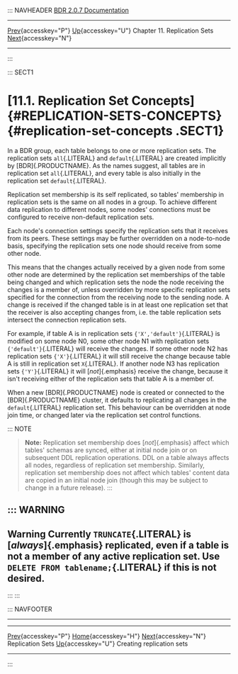 ::: NAVHEADER
  [BDR 2.0.7 Documentation](index.md)
  ----------------------------------------------------------------- -------------------------------------------- ------------------------------ -----------------------------------------------------------------------------------
  [Prev](replication-sets.md "Replication Sets"){accesskey="P"}   [Up](replication-sets.md){accesskey="U"}    Chapter 11. Replication Sets    [Next](replication-sets-creation.md "Creating replication sets"){accesskey="N"}

------------------------------------------------------------------------
:::

::: SECT1
# [11.1. Replication Set Concepts]{#REPLICATION-SETS-CONCEPTS} {#replication-set-concepts .SECT1}

In a BDR group, each table belongs to one or more replication sets. The
replication sets `all`{.LITERAL} and `default`{.LITERAL} are created
implicitly by [BDR]{.PRODUCTNAME}. As the names suggest, all tables are
in replication set `all`{.LITERAL}, and every table is also initially in
the replication set `default`{.LITERAL}.

Replication set membership is its self replicated, so tables\'
membership in replication sets is the same on all nodes in a group. To
achieve different data replication to different nodes, some nodes\'
connections must be configured to receive non-default replication sets.

Each node\'s connection settings specify the replication sets that it
receives from its peers. These settings may be further overridden on a
node-to-node basis, specifying the replication sets one node should
receive from some other node.

This means that the changes actually received by a given node from some
other node are determined by the replication set memberships of the
table being changed and which replication sets the node the node
receiving the changes is a member of, unless overridden by more specific
replication sets specified for the connection from the receiving node to
the sending node. A change is received if the changed table is in at
least one replication set that the receiver is also accepting changes
from, i.e. the table replication sets intersect the connection
replication sets.

For example, if table A is in replication sets
`{'X','default'}`{.LITERAL} is modified on some node N0, some other node
N1 with replication sets `{'default'}`{.LITERAL} will receive the
changes. If some other node N2 has replication sets `{'X'}`{.LITERAL} it
will still receive the change because table A is still in replication
set `X`{.LITERAL}. If another node N3 has replication sets
`{'Y'}`{.LITERAL} it will [*not*]{.emphasis} receive the change, because
it isn\'t receiving either of the replication sets that table A is a
member of.

When a new [BDR]{.PRODUCTNAME} node is created or connected to the
[BDR]{.PRODUCTNAME} cluster, it defaults to replicating all changes in
the `default`{.LITERAL} replication set. This behaviour can be
overridden at node join time, or changed later via the replication set
control functions.

::: NOTE
> **Note:** Replication set membership does [*not*]{.emphasis} affect
> which tables\' schemas are synced, either at initial node join or on
> subsequent DDL replication operations. DDL on a table always affects
> all nodes, regardless of replication set membership. Similarly,
> replication set membership does not affect which tables\' content data
> are copied in an initial node join (though this may be subject to
> change in a future release).
:::

::: WARNING
  ---------------------------------------------------------------------------------------------------------------------------------------------------------------------------------------------------
  **Warning**
  Currently `TRUNCATE`{.LITERAL} is [*always*]{.emphasis} replicated, even if a table is not a member of any active replication set. Use `DELETE FROM tablename;`{.LITERAL} if this is not desired.
  ---------------------------------------------------------------------------------------------------------------------------------------------------------------------------------------------------
:::
:::

::: NAVFOOTER

------------------------------------------------------------------------

  ---------------------------------------------- -------------------------------------------- -------------------------------------------------------
  [Prev](replication-sets.md){accesskey="P"}        [Home](index.md){accesskey="H"}         [Next](replication-sets-creation.md){accesskey="N"}
  Replication Sets                                [Up](replication-sets.md){accesskey="U"}                                Creating replication sets
  ---------------------------------------------- -------------------------------------------- -------------------------------------------------------
:::
